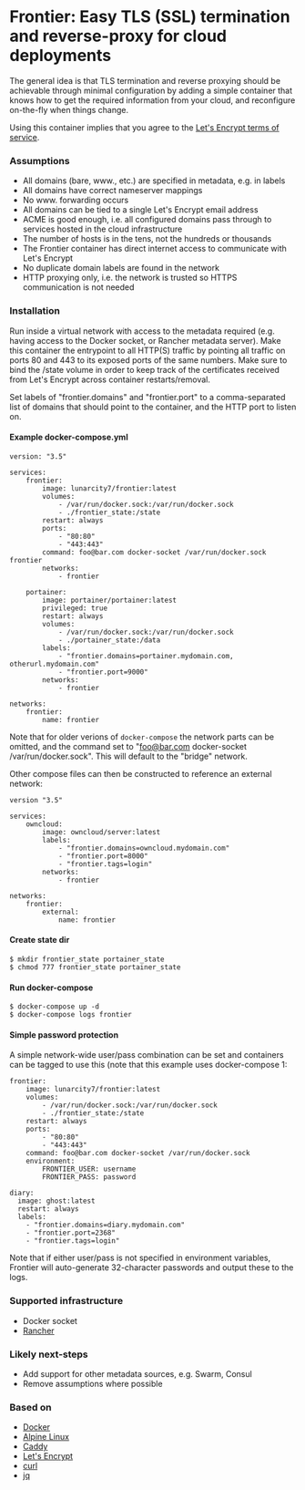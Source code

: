 # Frontier: Easy TLS (SSL) termination and reverse-proxy for cloud deployments

The general idea is that TLS termination and reverse proxying should be
achievable through minimal configuration by adding a simple container that knows
how to get the required information from your cloud, and reconfigure on-the-fly
when things change.

Using this container implies that you agree to the [Let's Encrypt terms of
service](https://community.letsencrypt.org/tos).

### Assumptions
- All domains (bare, www., etc.) are specified in metadata, e.g. in labels
- All domains have correct nameserver mappings
- No www. forwarding occurs
- All domains can be tied to a single Let's Encrypt email address
- ACME is good enough, i.e. all configured domains pass through to services
  hosted in the cloud infrastructure
- The number of hosts is in the tens, not the hundreds or thousands
- The Frontier container has direct internet access to communicate with Let's
  Encrypt
- No duplicate domain labels are found in the network
- HTTP proxying only, i.e. the network is trusted so HTTPS communication is not
  needed


### Installation

Run inside a virtual network with access to the metadata required (e.g. having
access to the Docker socket, or Rancher metadata server). Make this container
the entrypoint to all HTTP(S) traffic by pointing all traffic on ports 80 and
443 to its exposed ports of the same numbers. Make sure to bind the /state
volume in order to keep track of the certificates received from Let's Encrypt
across container restarts/removal.

Set labels of "frontier.domains" and "frontier.port" to a comma-separated list
of domains that should point to the container, and the HTTP port to listen on.

#### Example docker-compose.yml

    version: "3.5"

    services:
        frontier:
            image: lunarcity7/frontier:latest
            volumes:
                - /var/run/docker.sock:/var/run/docker.sock
                - ./frontier_state:/state
            restart: always
            ports:
                - "80:80"
                - "443:443"
            command: foo@bar.com docker-socket /var/run/docker.sock frontier
            networks:
                - frontier

        portainer:
            image: portainer/portainer:latest
            privileged: true
            restart: always
            volumes:
                - /var/run/docker.sock:/var/run/docker.sock
                - ./portainer_state:/data
            labels:
                - "frontier.domains=portainer.mydomain.com, otherurl.mydomain.com"
                - "frontier.port=9000"
            networks:
                - frontier

    networks:
        frontier:
            name: frontier

Note that for older verions of `docker-compose` the network parts can be
omitted, and the command set to "foo@bar.com docker-socket
/var/run/docker.sock". This will default to the "bridge" network.

Other compose files can then be constructed to reference an external network:

    version "3.5"

    services:
        owncloud:
            image: owncloud/server:latest
            labels:
                - "frontier.domains=owncloud.mydomain.com"
                - "frontier.port=8000"
                - "frontier.tags=login"
            networks:
                - frontier

    networks:
        frontier:
            external:
                name: frontier

#### Create state dir

    $ mkdir frontier_state portainer_state
    $ chmod 777 frontier_state portainer_state


#### Run docker-compose

    $ docker-compose up -d
    $ docker-compose logs frontier


#### Simple password protection

A simple network-wide user/pass combination can be set and containers can be
tagged to use this (note that this example uses docker-compose 1:

    frontier:
        image: lunarcity7/frontier:latest
        volumes:
            - /var/run/docker.sock:/var/run/docker.sock
            - ./frontier_state:/state
        restart: always
        ports:
            - "80:80"
            - "443:443"
        command: foo@bar.com docker-socket /var/run/docker.sock
        environment:
            FRONTIER_USER: username
            FRONTIER_PASS: password

    diary:
      image: ghost:latest
      restart: always
      labels:
        - "frontier.domains=diary.mydomain.com"
        - "frontier.port=2368"
        - "frontier.tags=login"

Note that if either user/pass is not specified in environment variables,
Frontier will auto-generate 32-character passwords and output these to the logs.


### Supported infrastructure
- Docker socket
- [Rancher](http://rancher.com/)


### Likely next-steps
- Add support for other metadata sources, e.g. Swarm, Consul
- Remove assumptions where possible


### Based on
- [Docker](https://www.docker.com/)
- [Alpine Linux](https://alpinelinux.org/)
- [Caddy](https://caddyserver.com/)
- [Let's Encrypt](https://letsencrypt.org/)
- [curl](https://curl.haxx.se/)
- [jq](https://stedolan.github.io/jq/)
